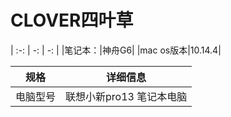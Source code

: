 # CLOVER四叶草
| :-: | -: | -: |
|笔记本：|神舟G6|
|mac os版本|10.14.4|

|规格 | 详细信息|
|:-: | :-:|
|电脑型号|联想小新pro13 笔记本电脑|
